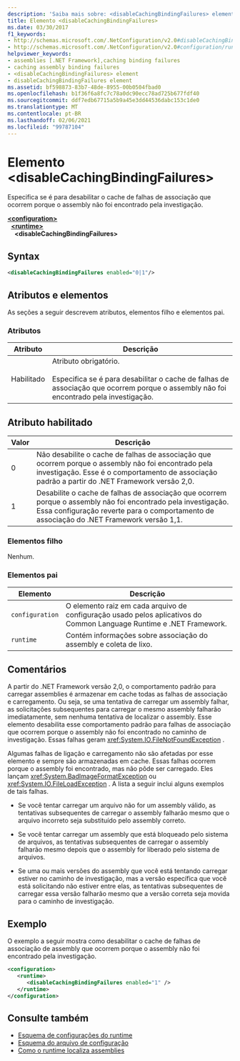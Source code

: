 ```yaml
---
description: 'Saiba mais sobre: <disableCachingBindingFailures> elemento'
title: Elemento <disableCachingBindingFailures>
ms.date: 03/30/2017
f1_keywords:
- http://schemas.microsoft.com/.NetConfiguration/v2.0#disableCachingBindingFailures
- http://schemas.microsoft.com/.NetConfiguration/v2.0#configuration/runtime/disableCachingBindingFailures
helpviewer_keywords:
- assemblies [.NET Framework],caching binding failures
- caching assembly binding failures
- <disableCachingBindingFailures> element
- disableCachingBindingFailures element
ms.assetid: bf598873-83b7-48de-8955-00b0504fbad0
ms.openlocfilehash: b1f36f6a8fc7c78a0dc90ecc78ad725b677fdf40
ms.sourcegitcommit: ddf7edb67715a5b9a45e3dd44536dabc153c1de0
ms.translationtype: MT
ms.contentlocale: pt-BR
ms.lasthandoff: 02/06/2021
ms.locfileid: "99787104"
---
```

# <a name="disablecachingbindingfailures-element"></a>Elemento \<disableCachingBindingFailures>

Especifica se é para desabilitar o cache de falhas de associação que ocorrem porque o assembly não foi encontrado pela investigação.  
  
[**\<configuration>**](../configuration-element.md)\
&nbsp;&nbsp;[**\<runtime>**](runtime-element.md)\
&nbsp;&nbsp;&nbsp;&nbsp;**\<disableCachingBindingFailures>**  
  
## <a name="syntax"></a>Syntax  
  
```xml  
<disableCachingBindingFailures enabled="0|1"/>  
```  
  
## <a name="attributes-and-elements"></a>Atributos e elementos  

 As seções a seguir descrevem atributos, elementos filho e elementos pai.  
  
### <a name="attributes"></a>Atributos  
  
|Atributo|Descrição|  
|---------------|-----------------|  
|Habilitado|Atributo obrigatório.<br /><br /> Especifica se é para desabilitar o cache de falhas de associação que ocorrem porque o assembly não foi encontrado pela investigação.|  
  
## <a name="enabled-attribute"></a>Atributo habilitado  
  
|Valor|Descrição|  
|-----------|-----------------|  
|0|Não desabilite o cache de falhas de associação que ocorrem porque o assembly não foi encontrado pela investigação. Esse é o comportamento de associação padrão a partir do .NET Framework versão 2,0.|  
|1|Desabilite o cache de falhas de associação que ocorrem porque o assembly não foi encontrado pela investigação. Essa configuração reverte para o comportamento de associação do .NET Framework versão 1,1.|  
  
### <a name="child-elements"></a>Elementos filho  

 Nenhum.  
  
### <a name="parent-elements"></a>Elementos pai  
  
|Elemento|Descrição|  
|-------------|-----------------|  
|`configuration`|O elemento raiz em cada arquivo de configuração usado pelos aplicativos do Common Language Runtime e .NET Framework.|  
|`runtime`|Contém informações sobre associação do assembly e coleta de lixo.|  
  
## <a name="remarks"></a>Comentários  

 A partir do .NET Framework versão 2,0, o comportamento padrão para carregar assemblies é armazenar em cache todas as falhas de associação e carregamento. Ou seja, se uma tentativa de carregar um assembly falhar, as solicitações subsequentes para carregar o mesmo assembly falharão imediatamente, sem nenhuma tentativa de localizar o assembly. Esse elemento desabilita esse comportamento padrão para falhas de associação que ocorrem porque o assembly não foi encontrado no caminho de investigação. Essas falhas geram <xref:System.IO.FileNotFoundException> .  
  
 Algumas falhas de ligação e carregamento não são afetadas por esse elemento e sempre são armazenadas em cache. Essas falhas ocorrem porque o assembly foi encontrado, mas não pôde ser carregado. Eles lançam <xref:System.BadImageFormatException> ou <xref:System.IO.FileLoadException> . A lista a seguir inclui alguns exemplos de tais falhas.  
  
- Se você tentar carregar um arquivo não for um assembly válido, as tentativas subsequentes de carregar o assembly falharão mesmo que o arquivo incorreto seja substituído pelo assembly correto.  
  
- Se você tentar carregar um assembly que está bloqueado pelo sistema de arquivos, as tentativas subsequentes de carregar o assembly falharão mesmo depois que o assembly for liberado pelo sistema de arquivos.  
  
- Se uma ou mais versões do assembly que você está tentando carregar estiver no caminho de investigação, mas a versão específica que você está solicitando não estiver entre elas, as tentativas subsequentes de carregar essa versão falharão mesmo que a versão correta seja movida para o caminho de investigação.  
  
## <a name="example"></a>Exemplo  

 O exemplo a seguir mostra como desabilitar o cache de falhas de associação de assembly que ocorrem porque o assembly não foi encontrado pela investigação.  
  
```xml  
<configuration>  
   <runtime>  
      <disableCachingBindingFailures enabled="1" />  
   </runtime>  
</configuration>  
```  
  
## <a name="see-also"></a>Consulte também

- [Esquema de configurações do runtime](index.md)
- [Esquema do arquivo de configuração](../index.md)
- [Como o runtime localiza assemblies](../../../deployment/how-the-runtime-locates-assemblies.md)

